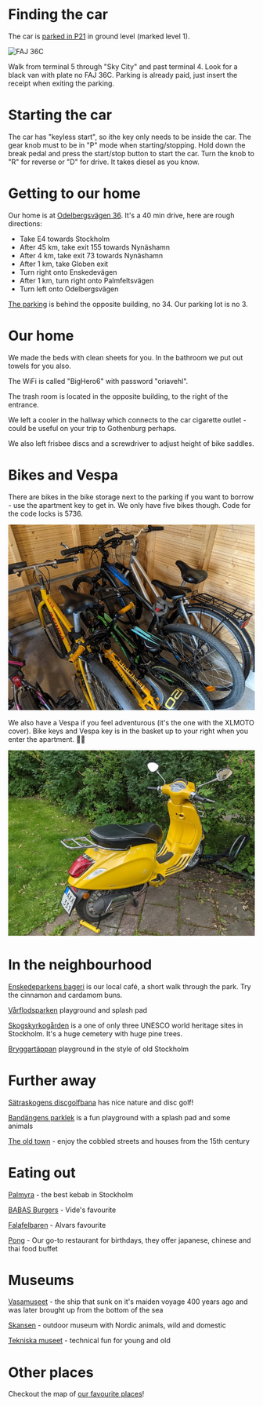 # Finding the car

The car is [parked in P21](https://goo.gl/maps/zGuNXZYX5e2E3qzM8) in ground level (marked level 1).

![FAJ 36C](./car.jpg)

Walk from terminal 5 through "Sky City" and past terminal 4. Look for a black van with plate no FAJ 36C. Parking is already paid, just insert the receipt when exiting the parking.

# Starting the car

The car has "keyless start", so ithe key only needs to be inside the car. The gear knob must to be in "P" mode when starting/stopping. Hold down the break pedal and press the start/stop button to start the car. Turn the knob to "R" for reverse or "D" for drive. It takes diesel as you know.

# Getting to our home

Our home is at [Odelbergsvägen 36](https://maps.app.goo.gl/MnZXymbNVhaMEpsV7).
It's a 40 min drive, here are rough directions:

- Take E4 towards Stockholm
- After 45 km, take exit 155 towards Nynäshamn
- After 4 km, take exit 73 towards Nynäshamn
- After 1 km, take Globen exit
- Turn right onto Enskedevägen
- After 1 km, turn right onto Palmfeltsvägen
- Turn left onto Odelbergsvägen

[The parking](https://goo.gl/maps/fkrwBh6w8dX17yF3A) is behind the opposite building, no 34.
Our parking lot is no 3.


# Our home

We made the beds with clean sheets for you.
In the bathroom we put out towels for you also.

The WiFi is called "BigHero6" with password "oriavehl".

The trash room is located in the opposite building, to the right of the entrance.

We left a cooler in the hallway which connects to the car cigarette outlet - could be useful on your trip to Gothenburg perhaps.

We also left frisbee discs and a screwdriver to adjust height of bike saddles.

# Bikes and Vespa

There are bikes in the bike storage next to the parking if you want to borrow - use the apartment key to get in. We only have five bikes though. Code for the code locks is 5736.

![Bikes](./bikes.jpg)

We also have a Vespa if you feel adventurous (it's the one with the XLMOTO cover).
Bike keys and Vespa key is in the basket up to your right when you enter the apartment.
🛵💨

![Vespa](./vespa.jpg)


# In the neighbourhood

[Enskedeparkens bageri](https://maps.app.goo.gl/DHUysJhRCNU6yC4g7) is our local café, a short walk through the park. Try the cinnamon and cardamom buns.

[Vårflodsparken](https://maps.app.goo.gl/G1fCK2GiDCCVW6vx6) playground and splash pad

[Skogskyrkogården](https://goo.gl/maps/aW27BpJ2nDNzVKBs6) is a one of only three UNESCO world heritage sites in Stockholm. It's a huge cemetery with huge pine trees.

[Bryggartäppan](https://goo.gl/maps/oKEaQcSFr1i6Go1t8) playground in the style of old Stockholm

# Further away

[Sätraskogens discgolfbana](https://goo.gl/maps/Sys8SUrsU3L47wT99) has nice nature and disc golf!

[Bandängens parklek](https://goo.gl/maps/bdMMETFWuNLPZbf39) is a fun playground with a splash pad and some animals

[The old town](https://goo.gl/maps/7V6eFs4tEFY5Dhwr5) - enjoy the cobbled streets and houses from the 15th century

# Eating out

[Palmyra](https://goo.gl/maps/PeLK7cuxkbyf1foX9) - the best kebab in Stockholm

[BABAS Burgers](https://goo.gl/maps/U5UyMRwtskUBV3cFA) - Vide's favourite

[Falafelbaren](https://g.page/falafelbaren?share) - Alvars favourite

[Pong](https://goo.gl/maps/ohdbs99tKjqSdEvP9) - Our go-to restaurant for birthdays, they offer japanese, chinese and thai food buffet

# Museums

[Vasamuseet](https://maps.app.goo.gl/VGDjsHmyvSDkVL3t7) - the ship that sunk on it's maiden voyage 400 years ago and was later brought up from the bottom of the sea

[Skansen](https://maps.app.goo.gl/FuBs7BiyqApjywtT7) -  outdoor museum with Nordic animals, wild and domestic

[Tekniska museet](https://maps.app.goo.gl/82HnSZYNytbDoyVx9) - technical fun for young and old

# Other places

Checkout the map of [our favourite places](https://drive.google.com/open?id=1NGujzVNI1lADjlOzOTOPcUww1ncUwS1S&usp=sharing)!
